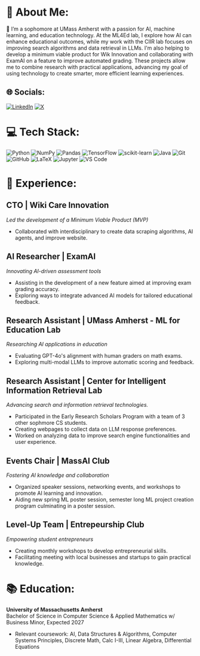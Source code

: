 # 💫 About Me:
🔭 I’m a sophomore at UMass Amherst with a passion for AI, machine learning, and education technology. At the ML4Ed lab, I explore how AI can enhance educational outcomes, while my work with the CIIR lab focuses on improving search algorithms and data retrieval in LLMs. I'm also helping to develop a minimum viable product for Wik Innovation and collaborating with ExamAI on a feature to improve automated grading. These projects allow me to combine research with practical applications, advancing my goal of using technology to create smarter, more efficient learning experiences.


## 🌐 Socials:
[![LinkedIn](https://img.shields.io/badge/LinkedIn-%230077B5.svg?logo=linkedin&logoColor=white)](https://www.linkedin.com/in/adriana-caraeni/) 
[![X](https://img.shields.io/badge/X-black.svg?logo=X&logoColor=white)](https://x.com/ACaraeni70560)

# 💻 Tech Stack:
![Python](https://img.shields.io/badge/python-3670A0?style=for-the-badge&logo=python&logoColor=ffdd54) ![NumPy](https://img.shields.io/badge/numpy-%23013243.svg?style=for-the-badge&logo=numpy&logoColor=white) ![Pandas](https://img.shields.io/badge/Pandas-%23150458.svg?style=for-the-badge&logo=pandas&logoColor=white) ![TensorFlow](https://img.shields.io/badge/TensorFlow-%23FF6F00.svg?style=for-the-badge&logo=TensorFlow&logoColor=white) ![scikit-learn](https://img.shields.io/badge/scikit--learn-%23F7931E.svg?style=for-the-badge&logo=scikit-learn&logoColor=white) ![Java](https://img.shields.io/badge/Java-%23ED8B00.svg?style=for-the-badge&logo=java&logoColor=white) ![Git](https://img.shields.io/badge/Git-%23F05032.svg?style=for-the-badge&logo=git&logoColor=white) ![GitHub](https://img.shields.io/badge/github-121013?style=for-the-badge&logo=github&logoColor=white) ![LaTeX](https://img.shields.io/badge/LaTeX-008080?style=for-the-badge&logo=LaTeX&logoColor=white) ![Jupyter](https://img.shields.io/badge/Jupyter-F37626?style=for-the-badge&logo=jupyter&logoColor=white) ![VS Code](https://img.shields.io/badge/VS%20Code-0078d4?style=for-the-badge&logo=visual-studio-code&logoColor=white)

# 📝 Experience:
## CTO | Wiki Care Innovation
*Led the development of a Minimum Viable Product (MVP)*
- Collaborated with interdisciplinary to create data scraping algorithms, AI agents, and improve website.

## AI Researcher | ExamAI
*Innovating AI-driven assessment tools*
- Assisting in the development of a new feature aimed at improving exam grading accuracy.
- Exploring ways to integrate advanced AI models for tailored educational feedback.

## Research Assistant | UMass Amherst - ML for Education Lab
*Researching AI applications in education*
- Evaluating GPT-4o's alignment with human graders on math exams.
- Exploring multi-modal LLMs to improve automatic scoring and feedback.

## Research Assistant | Center for Intelligent Information Retrieval Lab
*Advancing search and information retrieval technologies.*
- Participated in the Early Research Scholars Program with a team of 3 other sophmore CS students.
- Creating webpages to collect data on LLM response preferences.
- Worked on analyzing data to improve search engine functionalities and user experience.

## Events Chair | MassAI Club
*Fostering AI knowledge and collaboration*
- Organized speaker sessions, networking events, and workshops to promote AI learning and innovation.
- Aiding new spring ML poster session, semester long ML project creation program culminating in a poster session.

## Level-Up Team | Entrepeurship Club
*Empowering student entrepreneurs*
- Creating monthly workshops to develop entrepreneurial skills.
- Facilitating meeting with local businesses and startups to gain practical knowledge. 

# 📚 Education:
**University of Massachusetts Amherst**  
Bachelor of Science in Computer Science & Applied Mathematics w/ Business Minor, Expected 2027  
- Relevant coursework: AI, Data Structures & Algorithms, Computer Systems Principles, Discrete Math, Calc I-III, Linear Algebra, Differential Equations
